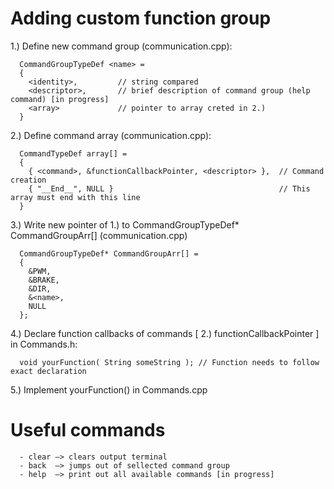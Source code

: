 # Adding custom function group

1.) Define new command group (communication.cpp):

      CommandGroupTypeDef <name> = 
      {
        <identity>,         // string compared
        <descriptor>,       // brief description of command group (help command) [in progress]
        <array>             // pointer to array creted in 2.)
      }      
2.) Define command array (communication.cpp):
      
      CommandTypeDef array[] =
      {
        { <command>, &functionCallbackPointer, <descriptor> },  // Command creation
        { "__End__", NULL }                                     // This array must end with this line
      }      
3.) Write new pointer of 1.) to CommandGroupTypeDef* CommandGroupArr[] (communication.cpp)

      CommandGroupTypeDef* CommandGroupArr[] = 
      {
        &PWM,
        &BRAKE,
        &DIR,
        &<name>,
        NULL
      };
4.) Declare function callbacks of commands [ 2.) functionCallbackPointer ] in Commands.h:

      void yourFunction( String someString ); // Function needs to follow exact declaration
5.) Implement yourFunction() in Commands.cpp

# Useful commands
      - clear –> clears output terminal
      - back  –> jumps out of sellected command group
      - help  –> print out all available commands [in progress]
